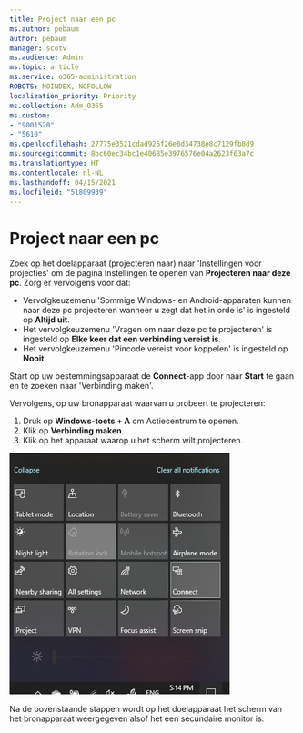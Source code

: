 ```yaml
---
title: Project naar een pc
ms.author: pebaum
author: pebaum
manager: scotv
ms.audience: Admin
ms.topic: article
ms.service: o365-administration
ROBOTS: NOINDEX, NOFOLLOW
localization_priority: Priority
ms.collection: Adm_O365
ms.custom:
- "9001520"
- "5610"
ms.openlocfilehash: 27775e3521cdad926f26e8d34738e8c7129fb8d9
ms.sourcegitcommit: 8bc60ec34bc1e40685e3976576e04a2623f63a7c
ms.translationtype: HT
ms.contentlocale: nl-NL
ms.lasthandoff: 04/15/2021
ms.locfileid: "51809939"
---
```

# <a name="project-to-a-pc"></a>Project naar een pc

Zoek op het doelapparaat (projecteren naar) naar 'Instellingen voor projecties' om de pagina Instellingen te openen van **Projecteren naar deze pc**. Zorg er vervolgens voor dat:
- Vervolgkeuzemenu 'Sommige Windows- en Android-apparaten kunnen naar deze pc projecteren wanneer u zegt dat het in orde is' is ingesteld op **Altijd uit**.
- Het vervolgkeuzemenu 'Vragen om naar deze pc te projecteren' is ingesteld op **Elke keer dat een verbinding vereist is**.
- Het vervolgkeuzemenu 'Pincode vereist voor koppelen' is ingesteld op **Nooit**.

Start op uw bestemmingsapparaat de **Connect**-app door naar **Start** te gaan en te zoeken naar 'Verbinding maken'.

Vervolgens, op uw bronapparaat waarvan u probeert te projecteren:

1. Druk op **Windows-toets + A** om Actiecentrum te openen.
2. Klik op **Verbinding maken**.
3. Klik op het apparaat waarop u het scherm wilt projecteren.

![Project naar een pc](media/project-to-a-pc.png)

Na de bovenstaande stappen wordt op het doelapparaat het scherm van het bronapparaat weergegeven alsof het een secundaire monitor is.
